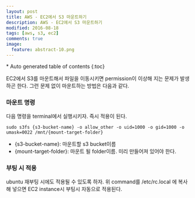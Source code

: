 ```yaml
---
layout: post
title: AWS - EC2에서 S3 마운트하기
description: AWS - EC2에서 S3 마운트하기
modified: 2016-08-18
tags: [aws, s3, ec2]
comments: true
image:
  feature: abstract-10.png
---
```


<section id="table-of-contents" class="toc">
<div id="drawer" markdown="1">
*  Auto generated table of contents
{:toc}
</div>
</section><!-- /#table-of-contents -->

EC2에서 S3를 마운트해서 파일을 이동시키면 permission이 이상해 지는 문제가 발생하곤 한다.
그런 문제 없이 마운트하는 방법은 다음과 같다. 

### 마운트 명령

다음 명령을 terminal에서 실행시키자. 즉시 적용이 된다. 

```
sudo s3fs {s3-bucket-name} -o allow_other -o uid=1000 -o gid=1000 -o umask=0022 /mnt/{mount-target-folder}
```

- {s3-bucket-name}: 마운트할 s3 bucket이름
- {mount-target-folder}: 마운트 될 folder이름. 미리 만들어져 있어야 한다. 

### 부팅 시 적용

ubuntu 재부팅 시에도 적용될 수 있도록 하자.
위 command를 /etc/rc.local 에 복사해 넣으면 EC2 instance시 부팅시 자동으로 적용된다.  
